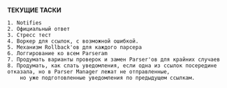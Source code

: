 **ТЕКУЩИЕ ТАСКИ**

    1. Notifies
    2. Официальный ответ 
    3. Стресс тест
    4. Воркер для ссылок, с возможной ошибкой.
    5. Механизм Rollback'ов для каждого парсера
    6. Логгирование ко всем Parseram
    7. Продумать варианты проверок и замен Parser'ов для крайних случаев
    8. Продумать, как слать уведомления, если одна из ссылок посередине отказала, но в Parser Manager лежат не отправленные,
        но уже подготовленные уведомления по предыдущем ссылкам.